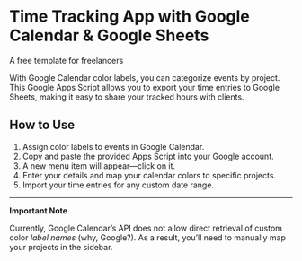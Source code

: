 # Time Tracking App with Google Calendar & Google Sheets

A free template for freelancers

With Google Calendar color labels, you can categorize events by project. This Google Apps Script allows you to export your time entries to Google Sheets, making it easy to share your tracked hours with clients.

## How to Use

1.	Assign color labels to events in Google Calendar.
2.	Copy and paste the provided Apps Script into your Google account.
3.	A new menu item will appear—click on it.
4.	Enter your details and map your calendar colors to specific projects.
5.	Import your time entries for any custom date range.

---

**Important Note**

Currently, Google Calendar’s API does not allow direct retrieval of custom color _label names_ (why, Google?).
As a result, you’ll need to manually map your projects in the sidebar.
